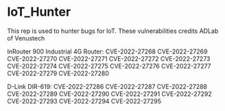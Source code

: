 # IoT_Hunter
This rep is used to hunter bugs for IoT.
These vulnerabilities credits ADLab of Venustech 

InRouter 900 Industrial 4G Router:
CVE-2022-27268
CVE-2022-27269
CVE-2022-27270
CVE-2022-27271
CVE-2022-27272
CVE-2022-27273
CVE-2022-27274
CVE-2022-27275
CVE-2022-27276
CVE-2022-27277
CVE-2022-27279
CVE-2022-27280

D-Link DIR-619:
CVE-2022-27286
CVE-2022-27287
CVE-2022-27288
CVE-2022-27289
CVE-2022-27290
CVE-2022-27291
CVE-2022-27292
CVE-2022-27293
CVE-2022-27294
CVE-2022-27295
